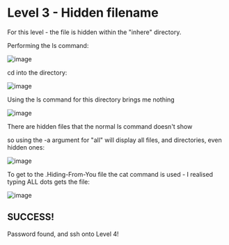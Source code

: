# Level 3 - Hidden filename

For this level - the file is hidden within the "inhere" directory.

Performing the ls command:

![image](https://github.com/user-attachments/assets/223bd93d-a6e0-47ba-9fa3-6437fa927494)

cd into the directory:

![image](https://github.com/user-attachments/assets/e04a22a9-c22c-48dd-9954-ba3d25540887)

Using the ls command for this directory brings me nothing

![image](https://github.com/user-attachments/assets/69c822cc-a187-4e20-8904-570106772e34)

There are hidden files that the normal ls command doesn't show

so using the -a argument for "all" will display all files, and directories, even hidden ones:

![image](https://github.com/user-attachments/assets/babc0dd1-b8d9-4aae-a9b7-126859eb766b)

To get to the .Hiding-From-You file the cat command is used - I realised typing ALL dots gets the file:

![image](https://github.com/user-attachments/assets/a1518dc3-c85a-40cb-8eb4-98eb2f732b64)

## SUCCESS!

Password found, and ssh onto Level 4!
